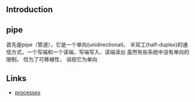 ## Introduction



## pipe

首先是pipe（管道），它是一个单向(unidirectional)、 半双工(half-duplex)的通信方式，一个写端和一个读端，写端写入、读端读出
虽然有些系统中没有单向的限制， 但为了可移植性， 诮视它为单向

## Links

- [processes](/docs/CS/OS/Linux/proc/process.md)
